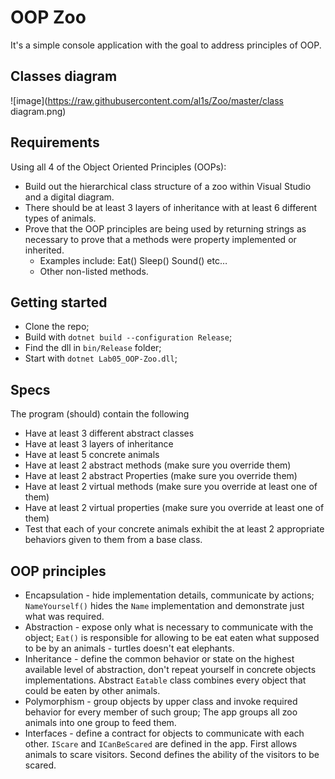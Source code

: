 # OOP Zoo

It's a simple console application with the goal to address principles of OOP.


## Classes diagram

![image](https://raw.githubusercontent.com/al1s/Zoo/master/class diagram.png)

## Requirements 
Using all 4 of the Object Oriented Principles (OOPs): 

- Build out the hierarchical class structure of a zoo within Visual Studio and a digital diagram. 
- There should be at least 3 layers of inheritance with at least 6 different types of animals.
- Prove that the OOP principles are being used by returning strings as necessary to prove that a methods were property implemented or inherited.
  - Examples include: Eat() Sleep() Sound() etc…
  - Other non-listed methods.

## Getting started

- Clone the repo;
- Build with `dotnet build --configuration Release`;
- Find the dll in `bin/Release` folder;
- Start with `dotnet Lab05_OOP-Zoo.dll`;

## Specs
The program (should) contain the following

- Have at least 3 different abstract classes
- Have at least 3 layers of inheritance
- Have at least 5 concrete animals
- Have at least 2 abstract methods (make sure you override them)
- Have at least 2 abstract Properties (make sure you override them)
- Have at least 2 virtual methods (make sure you override at least one of them)
- Have at least 2 virtual properties (make sure you override at least one of them)
- Test that each of your concrete animals exhibit the at least 2 appropriate behaviors given to them from a base class.

## OOP principles

- Encapsulation - hide implementation details, communicate by actions; `NameYourself()` hides the `Name` implementation and demonstrate just what was required.   
- Abstraction - expose only what is necessary to communicate with the object; `Eat()` is responsible for allowing to be eat eaten what supposed to be by an animals - turtles doesn't eat elephants.
- Inheritance - define the common behavior or state on the highest available level of abstraction, don't repeat yourself in concrete objects implementations. Abstract `Eatable` class combines every object that could be eaten by other animals.
- Polymorphism - group objects by upper class and invoke required behavior for every member of such group; The app groups all zoo animals into one group to feed them. 
- Interfaces - define a contract for objects to communicate with each other. `IScare` and `ICanBeScared` are defined in the app. First allows animals to scare visitors. Second defines the ability of the visitors to be scared.
